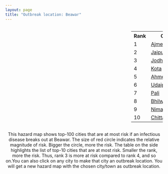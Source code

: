```yaml
---
layout: page
title: "Outbreak location: Beawar"
---
```

<div style="width: 100%; overflow: auto;">
<div style="width: 75%; float: left;">
<div id="mapid">
<script src="https://buda-magenta.github.io/hazard_map/load_map.js"></script>

<script>
var marker_outbreak = L.marker([26.099214, 74.312704],{"autoPan": true}).addTo(map); marker_outbreak.bindTooltip("Beawar").openTooltip();

var circle_1 = L.circle([26.469100, 74.639000], {"pane": "markerPane", "color": "red", "fill": true, "fillOpacity": 0.2, "fillRule": "evenodd", "lineCap": "round", "lineJoin": "round", "opacity": 1.0, "radius": 158172, "stroke": true, "weight": 3}).addTo(map);
circle_1.bindTooltip("Ajmer<br>rank: 1<br>hazard index: 0.158173")
circle_1.bindPopup('<a href="https://buda-magenta.github.io/hazard_map/Ajmer">Ajmer</a>')

var circle_2 = L.circle([26.915458, 75.818982], {"pane": "markerPane", "color": "red", "fill": true, "fillOpacity": 0.2, "fillRule": "evenodd", "lineCap": "round", "lineJoin": "round", "opacity": 1.0, "radius": 62904, "stroke": true, "weight": 3}).addTo(map);
circle_2.bindTooltip("Jaipur<br>rank: 2<br>hazard index: 0.062904")
circle_2.bindPopup('<a href="https://buda-magenta.github.io/hazard_map/Jaipur">Jaipur</a>')

var circle_3 = L.circle([26.296772, 73.035143], {"pane": "markerPane", "color": "red", "fill": true, "fillOpacity": 0.2, "fillRule": "evenodd", "lineCap": "round", "lineJoin": "round", "opacity": 1.0, "radius": 35924, "stroke": true, "weight": 3}).addTo(map);
circle_3.bindTooltip("Jodhpur<br>rank: 3<br>hazard index: 0.035925")
circle_3.bindPopup('<a href="https://buda-magenta.github.io/hazard_map/Jodhpur">Jodhpur</a>')

var circle_4 = L.circle([25.196826, 76.000893], {"pane": "markerPane", "color": "red", "fill": true, "fillOpacity": 0.2, "fillRule": "evenodd", "lineCap": "round", "lineJoin": "round", "opacity": 1.0, "radius": 17935, "stroke": true, "weight": 3}).addTo(map);
circle_4.bindTooltip("Kota<br>rank: 4<br>hazard index: 0.017936")
circle_4.bindPopup('<a href="https://buda-magenta.github.io/hazard_map/Kota">Kota</a>')

var circle_5 = L.circle([23.021624, 72.579707], {"pane": "markerPane", "color": "red", "fill": true, "fillOpacity": 0.2, "fillRule": "evenodd", "lineCap": "round", "lineJoin": "round", "opacity": 1.0, "radius": 15351, "stroke": true, "weight": 3}).addTo(map);
circle_5.bindTooltip("Ahmedabad<br>rank: 5<br>hazard index: 0.015352")
circle_5.bindPopup('<a href="https://buda-magenta.github.io/hazard_map/Ahmedabad">Ahmedabad</a>')

var circle_6 = L.circle([24.578721, 73.686257], {"pane": "markerPane", "color": "red", "fill": true, "fillOpacity": 0.2, "fillRule": "evenodd", "lineCap": "round", "lineJoin": "round", "opacity": 1.0, "radius": 8091, "stroke": true, "weight": 3}).addTo(map);
circle_6.bindTooltip("Udaipur<br>rank: 6<br>hazard index: 0.008091")
circle_6.bindPopup('<a href="https://buda-magenta.github.io/hazard_map/Udaipur">Udaipur</a>')

var circle_7 = L.circle([25.604091, 73.415609], {"pane": "markerPane", "color": "red", "fill": true, "fillOpacity": 0.2, "fillRule": "evenodd", "lineCap": "round", "lineJoin": "round", "opacity": 1.0, "radius": 7990, "stroke": true, "weight": 3}).addTo(map);
circle_7.bindTooltip("Pali<br>rank: 7<br>hazard index: 0.007990")
circle_7.bindPopup('<a href="https://buda-magenta.github.io/hazard_map/Pali">Pali</a>')

var circle_8 = L.circle([25.488773, 74.699613], {"pane": "markerPane", "color": "red", "fill": true, "fillOpacity": 0.2, "fillRule": "evenodd", "lineCap": "round", "lineJoin": "round", "opacity": 1.0, "radius": 6873, "stroke": true, "weight": 3}).addTo(map);
circle_8.bindTooltip("Bhilwara<br>rank: 8<br>hazard index: 0.006874")
circle_8.bindPopup('<a href="https://buda-magenta.github.io/hazard_map/Bhilwara">Bhilwara</a>')

var circle_9 = L.circle([24.462465, 74.850114], {"pane": "markerPane", "color": "red", "fill": true, "fillOpacity": 0.2, "fillRule": "evenodd", "lineCap": "round", "lineJoin": "round", "opacity": 1.0, "radius": 5704, "stroke": true, "weight": 3}).addTo(map);
circle_9.bindTooltip("Nimach<br>rank: 9<br>hazard index: 0.005704")
circle_9.bindPopup('<a href="https://buda-magenta.github.io/hazard_map/Nimach">Nimach</a>')

var circle_10 = L.circle([24.500000, 74.500000], {"pane": "markerPane", "color": "red", "fill": true, "fillOpacity": 0.2, "fillRule": "evenodd", "lineCap": "round", "lineJoin": "round", "opacity": 1.0, "radius": 5316, "stroke": true, "weight": 3}).addTo(map);
circle_10.bindTooltip("Chittaurgarh<br>rank: 10<br>hazard index: 0.005317")
circle_10.bindPopup('<a href="https://buda-magenta.github.io/hazard_map/Chittaurgarh">Chittaurgarh</a>')

var circle_11 = L.circle([28.651718, 77.221939], {"pane": "markerPane", "color": "red", "fill": true, "fillOpacity": 0.2, "fillRule": "evenodd", "lineCap": "round", "lineJoin": "round", "opacity": 1.0, "radius": 4517, "stroke": true, "weight": 3}).addTo(map);
circle_11.bindTooltip("Delhi<br>rank: 11<br>hazard index: 0.004517")
circle_11.bindPopup('<a href="https://buda-magenta.github.io/hazard_map/Delhi">Delhi</a>')

var circle_12 = L.circle([27.662826, 75.027926], {"pane": "markerPane", "color": "red", "fill": true, "fillOpacity": 0.2, "fillRule": "evenodd", "lineCap": "round", "lineJoin": "round", "opacity": 1.0, "radius": 4443, "stroke": true, "weight": 3}).addTo(map);
circle_12.bindTooltip("Sikar<br>rank: 12<br>hazard index: 0.004443")
circle_12.bindPopup('<a href="https://buda-magenta.github.io/hazard_map/Sikar">Sikar</a>')

var circle_13 = L.circle([23.071874, 70.131715], {"pane": "markerPane", "color": "red", "fill": true, "fillOpacity": 0.2, "fillRule": "evenodd", "lineCap": "round", "lineJoin": "round", "opacity": 1.0, "radius": 4349, "stroke": true, "weight": 3}).addTo(map);
circle_13.bindTooltip("Gandhidham<br>rank: 13<br>hazard index: 0.004349")
circle_13.bindPopup('<a href="https://buda-magenta.github.io/hazard_map/Gandhidham">Gandhidham</a>')

var circle_14 = L.circle([28.015929, 73.317137], {"pane": "markerPane", "color": "red", "fill": true, "fillOpacity": 0.2, "fillRule": "evenodd", "lineCap": "round", "lineJoin": "round", "opacity": 1.0, "radius": 3147, "stroke": true, "weight": 3}).addTo(map);
circle_14.bindTooltip("Bikaner<br>rank: 14<br>hazard index: 0.003148")
circle_14.bindPopup('<a href="https://buda-magenta.github.io/hazard_map/Bikaner">Bikaner</a>')

var circle_15 = L.circle([26.588559, 74.861097], {"pane": "markerPane", "color": "red", "fill": true, "fillOpacity": 0.2, "fillRule": "evenodd", "lineCap": "round", "lineJoin": "round", "opacity": 1.0, "radius": 3108, "stroke": true, "weight": 3}).addTo(map);
circle_15.bindTooltip("Kishangarh<br>rank: 15<br>hazard index: 0.003109")
circle_15.bindPopup('<a href="https://buda-magenta.github.io/hazard_map/Kishangarh">Kishangarh</a>')

var circle_16 = L.circle([26.122147, 75.663754], {"pane": "markerPane", "color": "red", "fill": true, "fillOpacity": 0.2, "fillRule": "evenodd", "lineCap": "round", "lineJoin": "round", "opacity": 1.0, "radius": 2961, "stroke": true, "weight": 3}).addTo(map);
circle_16.bindTooltip("Tonk<br>rank: 16<br>hazard index: 0.002962")
circle_16.bindPopup('<a href="https://buda-magenta.github.io/hazard_map/Tonk">Tonk</a>')

var circle_17 = L.circle([27.701115, 74.464936], {"pane": "markerPane", "color": "red", "fill": true, "fillOpacity": 0.2, "fillRule": "evenodd", "lineCap": "round", "lineJoin": "round", "opacity": 1.0, "radius": 2890, "stroke": true, "weight": 3}).addTo(map);
circle_17.bindTooltip("Sujangarh<br>rank: 17<br>hazard index: 0.002890")
circle_17.bindPopup('<a href="https://buda-magenta.github.io/hazard_map/Sujangarh">Sujangarh</a>')

var circle_18 = L.circle([24.170979, 72.436638], {"pane": "markerPane", "color": "red", "fill": true, "fillOpacity": 0.2, "fillRule": "evenodd", "lineCap": "round", "lineJoin": "round", "opacity": 1.0, "radius": 2729, "stroke": true, "weight": 3}).addTo(map);
circle_18.bindTooltip("Palanpur<br>rank: 18<br>hazard index: 0.002729")
circle_18.bindPopup('<a href="https://buda-magenta.github.io/hazard_map/Palanpur">Palanpur</a>')

var circle_19 = L.circle([23.247245, 69.668339], {"pane": "markerPane", "color": "red", "fill": true, "fillOpacity": 0.2, "fillRule": "evenodd", "lineCap": "round", "lineJoin": "round", "opacity": 1.0, "radius": 2572, "stroke": true, "weight": 3}).addTo(map);
circle_19.bindTooltip("Bhuj<br>rank: 19<br>hazard index: 0.002573")
circle_19.bindPopup('<a href="https://buda-magenta.github.io/hazard_map/Bhuj">Bhuj</a>')

var circle_20 = L.circle([25.500000, 75.833333], {"pane": "markerPane", "color": "red", "fill": true, "fillOpacity": 0.2, "fillRule": "evenodd", "lineCap": "round", "lineJoin": "round", "opacity": 1.0, "radius": 2418, "stroke": true, "weight": 3}).addTo(map);
circle_20.bindTooltip("Bundi<br>rank: 20<br>hazard index: 0.002419")
circle_20.bindPopup('<a href="https://buda-magenta.github.io/hazard_map/Bundi">Bundi</a>')

var circle_21 = L.circle([22.720362, 75.868200], {"pane": "markerPane", "color": "red", "fill": true, "fillOpacity": 0.2, "fillRule": "evenodd", "lineCap": "round", "lineJoin": "round", "opacity": 1.0, "radius": 2286, "stroke": true, "weight": 3}).addTo(map);
circle_21.bindTooltip("Indore<br>rank: 21<br>hazard index: 0.002286")
circle_21.bindPopup('<a href="https://buda-magenta.github.io/hazard_map/Indore">Indore</a>')

var circle_22 = L.circle([27.060786, 74.176675], {"pane": "markerPane", "color": "red", "fill": true, "fillOpacity": 0.2, "fillRule": "evenodd", "lineCap": "round", "lineJoin": "round", "opacity": 1.0, "radius": 2176, "stroke": true, "weight": 3}).addTo(map);
circle_22.bindTooltip("Nagaur<br>rank: 22<br>hazard index: 0.002177")
circle_22.bindPopup('<a href="https://buda-magenta.github.io/hazard_map/Nagaur">Nagaur</a>')

var circle_23 = L.circle([22.305199, 70.802833], {"pane": "markerPane", "color": "red", "fill": true, "fillOpacity": 0.2, "fillRule": "evenodd", "lineCap": "round", "lineJoin": "round", "opacity": 1.0, "radius": 1955, "stroke": true, "weight": 3}).addTo(map);
circle_23.bindTooltip("Rajkot<br>rank: 23<br>hazard index: 0.001956")
circle_23.bindPopup('<a href="https://buda-magenta.github.io/hazard_map/Rajkot">Rajkot</a>')

var circle_24 = L.circle([24.268349, 72.204387], {"pane": "markerPane", "color": "red", "fill": true, "fillOpacity": 0.2, "fillRule": "evenodd", "lineCap": "round", "lineJoin": "round", "opacity": 1.0, "radius": 1926, "stroke": true, "weight": 3}).addTo(map);
circle_24.bindTooltip("Deesa<br>rank: 24<br>hazard index: 0.001926")
circle_24.bindPopup('<a href="https://buda-magenta.github.io/hazard_map/Deesa">Deesa</a>')

var circle_25 = L.circle([26.229141, 76.304533], {"pane": "markerPane", "color": "red", "fill": true, "fillOpacity": 0.2, "fillRule": "evenodd", "lineCap": "round", "lineJoin": "round", "opacity": 1.0, "radius": 1882, "stroke": true, "weight": 3}).addTo(map);
circle_25.bindTooltip("Sawai Madhopur<br>rank: 25<br>hazard index: 0.001882")
circle_25.bindPopup('<a href="https://buda-magenta.github.io/hazard_map/Sawai_Madhopur">Sawai Madhopur</a>')

var circle_26 = L.circle([27.175255, 78.009816], {"pane": "markerPane", "color": "red", "fill": true, "fillOpacity": 0.2, "fillRule": "evenodd", "lineCap": "round", "lineJoin": "round", "opacity": 1.0, "radius": 1388, "stroke": true, "weight": 3}).addTo(map);
circle_26.bindTooltip("Agra<br>rank: 26<br>hazard index: 0.001388")
circle_26.bindPopup('<a href="https://buda-magenta.github.io/hazard_map/Agra">Agra</a>')

var circle_27 = L.circle([19.075990, 72.877393], {"pane": "markerPane", "color": "red", "fill": true, "fillOpacity": 0.2, "fillRule": "evenodd", "lineCap": "round", "lineJoin": "round", "opacity": 1.0, "radius": 947, "stroke": true, "weight": 3}).addTo(map);
circle_27.bindTooltip("Mumbai<br>rank: 27<br>hazard index: 0.000947")
circle_27.bindPopup('<a href="https://buda-magenta.github.io/hazard_map/Mumbai">Mumbai</a>')

var circle_28 = L.circle([27.639077, 76.614452], {"pane": "markerPane", "color": "red", "fill": true, "fillOpacity": 0.2, "fillRule": "evenodd", "lineCap": "round", "lineJoin": "round", "opacity": 1.0, "radius": 941, "stroke": true, "weight": 3}).addTo(map);
circle_28.bindTooltip("Alwar<br>rank: 28<br>hazard index: 0.000941")
circle_28.bindPopup('<a href="https://buda-magenta.github.io/hazard_map/Alwar">Alwar</a>')

var circle_29 = L.circle([23.666667, 72.500000], {"pane": "markerPane", "color": "red", "fill": true, "fillOpacity": 0.2, "fillRule": "evenodd", "lineCap": "round", "lineJoin": "round", "opacity": 1.0, "radius": 750, "stroke": true, "weight": 3}).addTo(map);
circle_29.bindTooltip("Mahesana<br>rank: 29<br>hazard index: 0.000750")
circle_29.bindPopup('<a href="https://buda-magenta.github.io/hazard_map/Mahesana">Mahesana</a>')

var circle_30 = L.circle([24.265131, 75.387182], {"pane": "markerPane", "color": "red", "fill": true, "fillOpacity": 0.2, "fillRule": "evenodd", "lineCap": "round", "lineJoin": "round", "opacity": 1.0, "radius": 647, "stroke": true, "weight": 3}).addTo(map);
circle_30.bindTooltip("Mandsaur<br>rank: 30<br>hazard index: 0.000647")
circle_30.bindPopup('<a href="https://buda-magenta.github.io/hazard_map/Mandsaur">Mandsaur</a>')

var circle_31 = L.circle([22.541418, 88.357691], {"pane": "markerPane", "color": "red", "fill": true, "fillOpacity": 0.2, "fillRule": "evenodd", "lineCap": "round", "lineJoin": "round", "opacity": 1.0, "radius": 619, "stroke": true, "weight": 3}).addTo(map);
circle_31.bindTooltip("Kolkata<br>rank: 31<br>hazard index: 0.000619")
circle_31.bindPopup('<a href="https://buda-magenta.github.io/hazard_map/Kolkata">Kolkata</a>')

var circle_32 = L.circle([23.160894, 79.949770], {"pane": "markerPane", "color": "red", "fill": true, "fillOpacity": 0.2, "fillRule": "evenodd", "lineCap": "round", "lineJoin": "round", "opacity": 1.0, "radius": 611, "stroke": true, "weight": 3}).addTo(map);
circle_32.bindTooltip("Jabalpur<br>rank: 32<br>hazard index: 0.000611")
circle_32.bindPopup('<a href="https://buda-magenta.github.io/hazard_map/Jabalpur">Jabalpur</a>')

var circle_33 = L.circle([22.297314, 73.194257], {"pane": "markerPane", "color": "red", "fill": true, "fillOpacity": 0.2, "fillRule": "evenodd", "lineCap": "round", "lineJoin": "round", "opacity": 1.0, "radius": 610, "stroke": true, "weight": 3}).addTo(map);
circle_33.bindTooltip("Vadodara<br>rank: 33<br>hazard index: 0.000611")
circle_33.bindPopup('<a href="https://buda-magenta.github.io/hazard_map/Vadodara">Vadodara</a>')

var circle_34 = L.circle([21.170200, 72.831100], {"pane": "markerPane", "color": "red", "fill": true, "fillOpacity": 0.2, "fillRule": "evenodd", "lineCap": "round", "lineJoin": "round", "opacity": 1.0, "radius": 535, "stroke": true, "weight": 3}).addTo(map);
circle_34.bindTooltip("Surat<br>rank: 34<br>hazard index: 0.000536")
circle_34.bindPopup('<a href="https://buda-magenta.github.io/hazard_map/Surat">Surat</a>')

var circle_35 = L.circle([24.917151, 76.696403], {"pane": "markerPane", "color": "red", "fill": true, "fillOpacity": 0.2, "fillRule": "evenodd", "lineCap": "round", "lineJoin": "round", "opacity": 1.0, "radius": 518, "stroke": true, "weight": 3}).addTo(map);
circle_35.bindTooltip("Baran<br>rank: 35<br>hazard index: 0.000518")
circle_35.bindPopup('<a href="https://buda-magenta.github.io/hazard_map/Baran">Baran</a>')

var circle_36 = L.circle([22.473242, 70.055210], {"pane": "markerPane", "color": "red", "fill": true, "fillOpacity": 0.2, "fillRule": "evenodd", "lineCap": "round", "lineJoin": "round", "opacity": 1.0, "radius": 472, "stroke": true, "weight": 3}).addTo(map);
circle_36.bindTooltip("Jamnagar<br>rank: 36<br>hazard index: 0.000472")
circle_36.bindPopup('<a href="https://buda-magenta.github.io/hazard_map/Jamnagar">Jamnagar</a>')

var circle_37 = L.circle([26.460914, 80.321759], {"pane": "markerPane", "color": "red", "fill": true, "fillOpacity": 0.2, "fillRule": "evenodd", "lineCap": "round", "lineJoin": "round", "opacity": 1.0, "radius": 438, "stroke": true, "weight": 3}).addTo(map);
circle_37.bindTooltip("Kanpur<br>rank: 37<br>hazard index: 0.000439")
circle_37.bindPopup('<a href="https://buda-magenta.github.io/hazard_map/Kanpur">Kanpur</a>')

var circle_38 = L.circle([30.909016, 75.851601], {"pane": "markerPane", "color": "red", "fill": true, "fillOpacity": 0.2, "fillRule": "evenodd", "lineCap": "round", "lineJoin": "round", "opacity": 1.0, "radius": 425, "stroke": true, "weight": 3}).addTo(map);
circle_38.bindTooltip("Ludhiana<br>rank: 38<br>hazard index: 0.000426")
circle_38.bindPopup('<a href="https://buda-magenta.github.io/hazard_map/Ludhiana">Ludhiana</a>')

var circle_39 = L.circle([24.935635, 82.647701], {"pane": "markerPane", "color": "red", "fill": true, "fillOpacity": 0.2, "fillRule": "evenodd", "lineCap": "round", "lineJoin": "round", "opacity": 1.0, "radius": 420, "stroke": true, "weight": 3}).addTo(map);
circle_39.bindTooltip("Mirzapur<br>rank: 39<br>hazard index: 0.000420")
circle_39.bindPopup('<a href="https://buda-magenta.github.io/hazard_map/Mirzapur">Mirzapur</a>')

var circle_40 = L.circle([17.388786, 78.461065], {"pane": "markerPane", "color": "red", "fill": true, "fillOpacity": 0.2, "fillRule": "evenodd", "lineCap": "round", "lineJoin": "round", "opacity": 1.0, "radius": 408, "stroke": true, "weight": 3}).addTo(map);
circle_40.bindTooltip("Hyderabad<br>rank: 40<br>hazard index: 0.000409")
circle_40.bindPopup('<a href="https://buda-magenta.github.io/hazard_map/Hyderabad">Hyderabad</a>')

var circle_41 = L.circle([12.979120, 77.591300], {"pane": "markerPane", "color": "red", "fill": true, "fillOpacity": 0.2, "fillRule": "evenodd", "lineCap": "round", "lineJoin": "round", "opacity": 1.0, "radius": 398, "stroke": true, "weight": 3}).addTo(map);
circle_41.bindTooltip("Bangalore<br>rank: 41<br>hazard index: 0.000399")
circle_41.bindPopup('<a href="https://buda-magenta.github.io/hazard_map/Bangalore">Bangalore</a>')

var circle_42 = L.circle([29.168807, 75.746110], {"pane": "markerPane", "color": "red", "fill": true, "fillOpacity": 0.2, "fillRule": "evenodd", "lineCap": "round", "lineJoin": "round", "opacity": 1.0, "radius": 333, "stroke": true, "weight": 3}).addTo(map);
circle_42.bindTooltip("Hisar<br>rank: 42<br>hazard index: 0.000334")
circle_42.bindPopup('<a href="https://buda-magenta.github.io/hazard_map/Hisar">Hisar</a>')

var circle_43 = L.circle([27.633333, 77.583333], {"pane": "markerPane", "color": "red", "fill": true, "fillOpacity": 0.2, "fillRule": "evenodd", "lineCap": "round", "lineJoin": "round", "opacity": 1.0, "radius": 328, "stroke": true, "weight": 3}).addTo(map);
circle_43.bindTooltip("Mathura<br>rank: 43<br>hazard index: 0.000329")
circle_43.bindPopup('<a href="https://buda-magenta.github.io/hazard_map/Mathura">Mathura</a>')

var circle_44 = L.circle([28.195647, 76.616518], {"pane": "markerPane", "color": "red", "fill": true, "fillOpacity": 0.2, "fillRule": "evenodd", "lineCap": "round", "lineJoin": "round", "opacity": 1.0, "radius": 321, "stroke": true, "weight": 3}).addTo(map);
circle_44.bindTooltip("Rewari<br>rank: 44<br>hazard index: 0.000321")
circle_44.bindPopup('<a href="https://buda-magenta.github.io/hazard_map/Rewari">Rewari</a>')

var circle_45 = L.circle([28.428262, 77.002700], {"pane": "markerPane", "color": "red", "fill": true, "fillOpacity": 0.2, "fillRule": "evenodd", "lineCap": "round", "lineJoin": "round", "opacity": 1.0, "radius": 320, "stroke": true, "weight": 3}).addTo(map);
circle_45.bindTooltip("Gurgaon<br>rank: 45<br>hazard index: 0.000320")
circle_45.bindPopup('<a href="https://buda-magenta.github.io/hazard_map/Gurgaon">Gurgaon</a>')

var circle_46 = L.circle([23.480592, 74.917790], {"pane": "markerPane", "color": "red", "fill": true, "fillOpacity": 0.2, "fillRule": "evenodd", "lineCap": "round", "lineJoin": "round", "opacity": 1.0, "radius": 312, "stroke": true, "weight": 3}).addTo(map);
circle_46.bindTooltip("Ratlam<br>rank: 46<br>hazard index: 0.000313")
circle_46.bindPopup('<a href="https://buda-magenta.github.io/hazard_map/Ratlam">Ratlam</a>')

var circle_47 = L.circle([28.206144, 74.691907], {"pane": "markerPane", "color": "red", "fill": true, "fillOpacity": 0.2, "fillRule": "evenodd", "lineCap": "round", "lineJoin": "round", "opacity": 1.0, "radius": 295, "stroke": true, "weight": 3}).addTo(map);
circle_47.bindTooltip("Churu<br>rank: 47<br>hazard index: 0.000295")
circle_47.bindPopup('<a href="https://buda-magenta.github.io/hazard_map/Churu">Churu</a>')

var circle_48 = L.circle([23.258486, 77.401989], {"pane": "markerPane", "color": "red", "fill": true, "fillOpacity": 0.2, "fillRule": "evenodd", "lineCap": "round", "lineJoin": "round", "opacity": 1.0, "radius": 294, "stroke": true, "weight": 3}).addTo(map);
circle_48.bindTooltip("Bhopal<br>rank: 48<br>hazard index: 0.000294")
circle_48.bindPopup('<a href="https://buda-magenta.github.io/hazard_map/Bhopal">Bhopal</a>')

var circle_49 = L.circle([28.079690, 75.541768], {"pane": "markerPane", "color": "red", "fill": true, "fillOpacity": 0.2, "fillRule": "evenodd", "lineCap": "round", "lineJoin": "round", "opacity": 1.0, "radius": 284, "stroke": true, "weight": 3}).addTo(map);
circle_49.bindTooltip("Jhunjhunun<br>rank: 49<br>hazard index: 0.000285")
circle_49.bindPopup('<a href="https://buda-magenta.github.io/hazard_map/Jhunjhunun">Jhunjhunun</a>')

var circle_50 = L.circle([22.750000, 71.666667], {"pane": "markerPane", "color": "red", "fill": true, "fillOpacity": 0.2, "fillRule": "evenodd", "lineCap": "round", "lineJoin": "round", "opacity": 1.0, "radius": 270, "stroke": true, "weight": 3}).addTo(map);
circle_50.bindTooltip("Surendranagar<br>rank: 50<br>hazard index: 0.000270")
circle_50.bindPopup('<a href="https://buda-magenta.github.io/hazard_map/Surendranagar">Surendranagar</a>')

var circle_51 = L.circle([30.179115, 75.047102], {"pane": "markerPane", "color": "red", "fill": true, "fillOpacity": 0.2, "fillRule": "evenodd", "lineCap": "round", "lineJoin": "round", "opacity": 1.0, "radius": 257, "stroke": true, "weight": 3}).addTo(map);
circle_51.bindTooltip("Bathinda<br>rank: 51<br>hazard index: 0.000258")
circle_51.bindPopup('<a href="https://buda-magenta.github.io/hazard_map/Bathinda">Bathinda</a>')

var circle_52 = L.circle([23.809612, 78.759114], {"pane": "markerPane", "color": "red", "fill": true, "fillOpacity": 0.2, "fillRule": "evenodd", "lineCap": "round", "lineJoin": "round", "opacity": 1.0, "radius": 243, "stroke": true, "weight": 3}).addTo(map);
circle_52.bindTooltip("Sagar<br>rank: 52<br>hazard index: 0.000243")
circle_52.bindPopup('<a href="https://buda-magenta.github.io/hazard_map/Sagar">Sagar</a>')

var circle_53 = L.circle([25.438130, 81.833800], {"pane": "markerPane", "color": "red", "fill": true, "fillOpacity": 0.2, "fillRule": "evenodd", "lineCap": "round", "lineJoin": "round", "opacity": 1.0, "radius": 238, "stroke": true, "weight": 3}).addTo(map);
circle_53.bindTooltip("Allahabad<br>rank: 53<br>hazard index: 0.000239")
circle_53.bindPopup('<a href="https://buda-magenta.github.io/hazard_map/Allahabad">Allahabad</a>')

var circle_54 = L.circle([31.292011, 75.568058], {"pane": "markerPane", "color": "red", "fill": true, "fillOpacity": 0.2, "fillRule": "evenodd", "lineCap": "round", "lineJoin": "round", "opacity": 1.0, "radius": 230, "stroke": true, "weight": 3}).addTo(map);
circle_54.bindTooltip("Jalandhar<br>rank: 54<br>hazard index: 0.000230")
circle_54.bindPopup('<a href="https://buda-magenta.github.io/hazard_map/Jalandhar">Jalandhar</a>')

var circle_55 = L.circle([13.083694, 80.270186], {"pane": "markerPane", "color": "red", "fill": true, "fillOpacity": 0.2, "fillRule": "evenodd", "lineCap": "round", "lineJoin": "round", "opacity": 1.0, "radius": 223, "stroke": true, "weight": 3}).addTo(map);
circle_55.bindTooltip("Chennai<br>rank: 55<br>hazard index: 0.000224")
circle_55.bindPopup('<a href="https://buda-magenta.github.io/hazard_map/Chennai">Chennai</a>')

var circle_56 = L.circle([21.149813, 79.082056], {"pane": "markerPane", "color": "red", "fill": true, "fillOpacity": 0.2, "fillRule": "evenodd", "lineCap": "round", "lineJoin": "round", "opacity": 1.0, "radius": 220, "stroke": true, "weight": 3}).addTo(map);
circle_56.bindTooltip("Nagpur<br>rank: 56<br>hazard index: 0.000220")
circle_56.bindPopup('<a href="https://buda-magenta.github.io/hazard_map/Nagpur">Nagpur</a>')

var circle_57 = L.circle([27.265212, 77.369126], {"pane": "markerPane", "color": "red", "fill": true, "fillOpacity": 0.2, "fillRule": "evenodd", "lineCap": "round", "lineJoin": "round", "opacity": 1.0, "radius": 211, "stroke": true, "weight": 3}).addTo(map);
circle_57.bindTooltip("Bharatpur<br>rank: 57<br>hazard index: 0.000211")
circle_57.bindPopup('<a href="https://buda-magenta.github.io/hazard_map/Bharatpur">Bharatpur</a>')

var circle_58 = L.circle([31.634308, 74.873679], {"pane": "markerPane", "color": "red", "fill": true, "fillOpacity": 0.2, "fillRule": "evenodd", "lineCap": "round", "lineJoin": "round", "opacity": 1.0, "radius": 205, "stroke": true, "weight": 3}).addTo(map);
circle_58.bindTooltip("Amritsar<br>rank: 58<br>hazard index: 0.000206")
circle_58.bindPopup('<a href="https://buda-magenta.github.io/hazard_map/Amritsar">Amritsar</a>')

var circle_59 = L.circle([24.500000, 77.500000], {"pane": "markerPane", "color": "red", "fill": true, "fillOpacity": 0.2, "fillRule": "evenodd", "lineCap": "round", "lineJoin": "round", "opacity": 1.0, "radius": 197, "stroke": true, "weight": 3}).addTo(map);
circle_59.bindTooltip("Guna<br>rank: 59<br>hazard index: 0.000198")
circle_59.bindPopup('<a href="https://buda-magenta.github.io/hazard_map/Guna">Guna</a>')

var circle_60 = L.circle([23.833962, 80.392456], {"pane": "markerPane", "color": "red", "fill": true, "fillOpacity": 0.2, "fillRule": "evenodd", "lineCap": "round", "lineJoin": "round", "opacity": 1.0, "radius": 197, "stroke": true, "weight": 3}).addTo(map);
circle_60.bindTooltip("Murwara<br>rank: 60<br>hazard index: 0.000198")
circle_60.bindPopup('<a href="https://buda-magenta.github.io/hazard_map/Murwara">Murwara</a>')

var circle_61 = L.circle([30.733442, 76.779714], {"pane": "markerPane", "color": "red", "fill": true, "fillOpacity": 0.2, "fillRule": "evenodd", "lineCap": "round", "lineJoin": "round", "opacity": 1.0, "radius": 174, "stroke": true, "weight": 3}).addTo(map);
circle_61.bindTooltip("Chandigarh<br>rank: 61<br>hazard index: 0.000175")
circle_61.bindPopup('<a href="https://buda-magenta.github.io/hazard_map/Chandigarh">Chandigarh</a>')

var circle_62 = L.circle([26.838100, 80.934600], {"pane": "markerPane", "color": "red", "fill": true, "fillOpacity": 0.2, "fillRule": "evenodd", "lineCap": "round", "lineJoin": "round", "opacity": 1.0, "radius": 169, "stroke": true, "weight": 3}).addTo(map);
circle_62.bindTooltip("Lucknow<br>rank: 62<br>hazard index: 0.000169")
circle_62.bindPopup('<a href="https://buda-magenta.github.io/hazard_map/Lucknow">Lucknow</a>')

var circle_63 = L.circle([21.771884, 72.141645], {"pane": "markerPane", "color": "red", "fill": true, "fillOpacity": 0.2, "fillRule": "evenodd", "lineCap": "round", "lineJoin": "round", "opacity": 1.0, "radius": 163, "stroke": true, "weight": 3}).addTo(map);
circle_63.bindTooltip("Bhavnagar<br>rank: 63<br>hazard index: 0.000163")
circle_63.bindPopup('<a href="https://buda-magenta.github.io/hazard_map/Bhavnagar">Bhavnagar</a>')

var circle_64 = L.circle([23.223288, 72.649227], {"pane": "markerPane", "color": "red", "fill": true, "fillOpacity": 0.2, "fillRule": "evenodd", "lineCap": "round", "lineJoin": "round", "opacity": 1.0, "radius": 161, "stroke": true, "weight": 3}).addTo(map);
circle_64.bindTooltip("Gandhinagar<br>rank: 64<br>hazard index: 0.000161")
circle_64.bindPopup('<a href="https://buda-magenta.github.io/hazard_map/Gandhinagar">Gandhinagar</a>')

var circle_65 = L.circle([23.795281, 86.430964], {"pane": "markerPane", "color": "red", "fill": true, "fillOpacity": 0.2, "fillRule": "evenodd", "lineCap": "round", "lineJoin": "round", "opacity": 1.0, "radius": 159, "stroke": true, "weight": 3}).addTo(map);
circle_65.bindTooltip("Dhanbad<br>rank: 65<br>hazard index: 0.000160")
circle_65.bindPopup('<a href="https://buda-magenta.github.io/hazard_map/Dhanbad">Dhanbad</a>')

var circle_66 = L.circle([21.237947, 81.633683], {"pane": "markerPane", "color": "red", "fill": true, "fillOpacity": 0.2, "fillRule": "evenodd", "lineCap": "round", "lineJoin": "round", "opacity": 1.0, "radius": 148, "stroke": true, "weight": 3}).addTo(map);
circle_66.bindTooltip("Raipur<br>rank: 66<br>hazard index: 0.000149")
circle_66.bindPopup('<a href="https://buda-magenta.github.io/hazard_map/Raipur">Raipur</a>')

var circle_67 = L.circle([18.521428, 73.854454], {"pane": "markerPane", "color": "red", "fill": true, "fillOpacity": 0.2, "fillRule": "evenodd", "lineCap": "round", "lineJoin": "round", "opacity": 1.0, "radius": 145, "stroke": true, "weight": 3}).addTo(map);
circle_67.bindTooltip("Pune<br>rank: 67<br>hazard index: 0.000145")
circle_67.bindPopup('<a href="https://buda-magenta.github.io/hazard_map/Pune">Pune</a>')

var circle_68 = L.circle([26.203725, 78.157363], {"pane": "markerPane", "color": "red", "fill": true, "fillOpacity": 0.2, "fillRule": "evenodd", "lineCap": "round", "lineJoin": "round", "opacity": 1.0, "radius": 142, "stroke": true, "weight": 3}).addTo(map);
circle_68.bindTooltip("Gwalior<br>rank: 68<br>hazard index: 0.000142")
circle_68.bindPopup('<a href="https://buda-magenta.github.io/hazard_map/Gwalior">Gwalior</a>')

var circle_69 = L.circle([25.609324, 85.123525], {"pane": "markerPane", "color": "red", "fill": true, "fillOpacity": 0.2, "fillRule": "evenodd", "lineCap": "round", "lineJoin": "round", "opacity": 1.0, "radius": 141, "stroke": true, "weight": 3}).addTo(map);
circle_69.bindTooltip("Patna<br>rank: 69<br>hazard index: 0.000141")
circle_69.bindPopup('<a href="https://buda-magenta.github.io/hazard_map/Patna">Patna</a>')

var circle_70 = L.circle([29.367200, 74.298364], {"pane": "markerPane", "color": "red", "fill": true, "fillOpacity": 0.2, "fillRule": "evenodd", "lineCap": "round", "lineJoin": "round", "opacity": 1.0, "radius": 140, "stroke": true, "weight": 3}).addTo(map);
circle_70.bindTooltip("Hanumangarh<br>rank: 70<br>hazard index: 0.000140")
circle_70.bindPopup('<a href="https://buda-magenta.github.io/hazard_map/Hanumangarh">Hanumangarh</a>')

var circle_71 = L.circle([23.774057, 71.683735], {"pane": "markerPane", "color": "red", "fill": true, "fillOpacity": 0.2, "fillRule": "evenodd", "lineCap": "round", "lineJoin": "round", "opacity": 1.0, "radius": 126, "stroke": true, "weight": 3}).addTo(map);
circle_71.bindTooltip("Patan<br>rank: 71<br>hazard index: 0.000127")
circle_71.bindPopup('<a href="https://buda-magenta.github.io/hazard_map/Patan">Patan</a>')

var circle_72 = L.circle([26.732501, 77.036312], {"pane": "markerPane", "color": "red", "fill": true, "fillOpacity": 0.2, "fillRule": "evenodd", "lineCap": "round", "lineJoin": "round", "opacity": 1.0, "radius": 125, "stroke": true, "weight": 3}).addTo(map);
circle_72.bindTooltip("Hindaun<br>rank: 72<br>hazard index: 0.000125")
circle_72.bindPopup('<a href="https://buda-magenta.github.io/hazard_map/Hindaun">Hindaun</a>')

var circle_73 = L.circle([26.166667, 77.500000], {"pane": "markerPane", "color": "red", "fill": true, "fillOpacity": 0.2, "fillRule": "evenodd", "lineCap": "round", "lineJoin": "round", "opacity": 1.0, "radius": 116, "stroke": true, "weight": 3}).addTo(map);
circle_73.bindTooltip("Morena<br>rank: 73<br>hazard index: 0.000116")
circle_73.bindPopup('<a href="https://buda-magenta.github.io/hazard_map/Morena">Morena</a>')

var circle_74 = L.circle([23.750000, 79.583333], {"pane": "markerPane", "color": "red", "fill": true, "fillOpacity": 0.2, "fillRule": "evenodd", "lineCap": "round", "lineJoin": "round", "opacity": 1.0, "radius": 111, "stroke": true, "weight": 3}).addTo(map);
circle_74.bindTooltip("Damoh<br>rank: 74<br>hazard index: 0.000111")
circle_74.bindPopup('<a href="https://buda-magenta.github.io/hazard_map/Damoh">Damoh</a>')

var circle_75 = L.circle([21.517410, 70.464275], {"pane": "markerPane", "color": "red", "fill": true, "fillOpacity": 0.2, "fillRule": "evenodd", "lineCap": "round", "lineJoin": "round", "opacity": 1.0, "radius": 103, "stroke": true, "weight": 3}).addTo(map);
circle_75.bindTooltip("Junagadh<br>rank: 75<br>hazard index: 0.000104")
circle_75.bindPopup('<a href="https://buda-magenta.github.io/hazard_map/Junagadh">Junagadh</a>')

var circle_76 = L.circle([22.610318, 73.461706], {"pane": "markerPane", "color": "red", "fill": true, "fillOpacity": 0.2, "fillRule": "evenodd", "lineCap": "round", "lineJoin": "round", "opacity": 1.0, "radius": 99, "stroke": true, "weight": 3}).addTo(map);
circle_76.bindTooltip("Kalol<br>rank: 76<br>hazard index: 0.000100")
circle_76.bindPopup('<a href="https://buda-magenta.github.io/hazard_map/Kalol">Kalol</a>')

var circle_77 = L.circle([22.689507, 72.871520], {"pane": "markerPane", "color": "red", "fill": true, "fillOpacity": 0.2, "fillRule": "evenodd", "lineCap": "round", "lineJoin": "round", "opacity": 1.0, "radius": 91, "stroke": true, "weight": 3}).addTo(map);
circle_77.bindTooltip("Nadiad<br>rank: 77<br>hazard index: 0.000091")
circle_77.bindPopup('<a href="https://buda-magenta.github.io/hazard_map/Nadiad">Nadiad</a>')

var circle_78 = L.circle([25.531031, 78.652689], {"pane": "markerPane", "color": "red", "fill": true, "fillOpacity": 0.2, "fillRule": "evenodd", "lineCap": "round", "lineJoin": "round", "opacity": 1.0, "radius": 86, "stroke": true, "weight": 3}).addTo(map);
circle_78.bindTooltip("Jhansi<br>rank: 78<br>hazard index: 0.000087")
circle_78.bindPopup('<a href="https://buda-magenta.github.io/hazard_map/Jhansi">Jhansi</a>')

var circle_79 = L.circle([26.180598, 91.753943], {"pane": "markerPane", "color": "red", "fill": true, "fillOpacity": 0.2, "fillRule": "evenodd", "lineCap": "round", "lineJoin": "round", "opacity": 1.0, "radius": 85, "stroke": true, "weight": 3}).addTo(map);
circle_79.bindTooltip("Guwahati<br>rank: 79<br>hazard index: 0.000086")
circle_79.bindPopup('<a href="https://buda-magenta.github.io/hazard_map/Guwahati">Guwahati</a>')

var circle_80 = L.circle([22.558499, 72.962563], {"pane": "markerPane", "color": "red", "fill": true, "fillOpacity": 0.2, "fillRule": "evenodd", "lineCap": "round", "lineJoin": "round", "opacity": 1.0, "radius": 83, "stroke": true, "weight": 3}).addTo(map);
circle_80.bindTooltip("Anand<br>rank: 80<br>hazard index: 0.000083")
circle_80.bindPopup('<a href="https://buda-magenta.github.io/hazard_map/Anand">Anand</a>')

var circle_81 = L.circle([23.174597, 75.785142], {"pane": "markerPane", "color": "red", "fill": true, "fillOpacity": 0.2, "fillRule": "evenodd", "lineCap": "round", "lineJoin": "round", "opacity": 1.0, "radius": 80, "stroke": true, "weight": 3}).addTo(map);
circle_81.bindTooltip("Ujjain<br>rank: 81<br>hazard index: 0.000080")
circle_81.bindPopup('<a href="https://buda-magenta.github.io/hazard_map/Ujjain">Ujjain</a>')

var circle_82 = L.circle([28.863842, 78.805778], {"pane": "markerPane", "color": "red", "fill": true, "fillOpacity": 0.2, "fillRule": "evenodd", "lineCap": "round", "lineJoin": "round", "opacity": 1.0, "radius": 79, "stroke": true, "weight": 3}).addTo(map);
circle_82.bindTooltip("Moradabad<br>rank: 82<br>hazard index: 0.000080")
circle_82.bindPopup('<a href="https://buda-magenta.github.io/hazard_map/Moradabad">Moradabad</a>')

var circle_83 = L.circle([23.535048, 87.338043], {"pane": "markerPane", "color": "red", "fill": true, "fillOpacity": 0.2, "fillRule": "evenodd", "lineCap": "round", "lineJoin": "round", "opacity": 1.0, "radius": 77, "stroke": true, "weight": 3}).addTo(map);
circle_83.bindTooltip("Durgapur<br>rank: 83<br>hazard index: 0.000078")
circle_83.bindPopup('<a href="https://buda-magenta.github.io/hazard_map/Durgapur">Durgapur</a>')

var circle_84 = L.circle([23.687130, 86.974659], {"pane": "markerPane", "color": "red", "fill": true, "fillOpacity": 0.2, "fillRule": "evenodd", "lineCap": "round", "lineJoin": "round", "opacity": 1.0, "radius": 77, "stroke": true, "weight": 3}).addTo(map);
circle_84.bindTooltip("Asansol<br>rank: 84<br>hazard index: 0.000078")
circle_84.bindPopup('<a href="https://buda-magenta.github.io/hazard_map/Asansol">Asansol</a>')

var circle_85 = L.circle([28.793170, 76.139128], {"pane": "markerPane", "color": "red", "fill": true, "fillOpacity": 0.2, "fillRule": "evenodd", "lineCap": "round", "lineJoin": "round", "opacity": 1.0, "radius": 77, "stroke": true, "weight": 3}).addTo(map);
circle_85.bindTooltip("Bhiwani<br>rank: 85<br>hazard index: 0.000077")
circle_85.bindPopup('<a href="https://buda-magenta.github.io/hazard_map/Bhiwani">Bhiwani</a>')

var circle_86 = L.circle([26.653396, 77.624206], {"pane": "markerPane", "color": "red", "fill": true, "fillOpacity": 0.2, "fillRule": "evenodd", "lineCap": "round", "lineJoin": "round", "opacity": 1.0, "radius": 76, "stroke": true, "weight": 3}).addTo(map);
circle_86.bindTooltip("Dhaulpur<br>rank: 86<br>hazard index: 0.000077")
circle_86.bindPopup('<a href="https://buda-magenta.github.io/hazard_map/Dhaulpur">Dhaulpur</a>')

var circle_87 = L.circle([32.718561, 74.858092], {"pane": "markerPane", "color": "red", "fill": true, "fillOpacity": 0.2, "fillRule": "evenodd", "lineCap": "round", "lineJoin": "round", "opacity": 1.0, "radius": 71, "stroke": true, "weight": 3}).addTo(map);
circle_87.bindTooltip("Jammu<br>rank: 87<br>hazard index: 0.000072")
circle_87.bindPopup('<a href="https://buda-magenta.github.io/hazard_map/Jammu">Jammu</a>')

var circle_88 = L.circle([23.587548, 75.675679], {"pane": "markerPane", "color": "red", "fill": true, "fillOpacity": 0.2, "fillRule": "evenodd", "lineCap": "round", "lineJoin": "round", "opacity": 1.0, "radius": 71, "stroke": true, "weight": 3}).addTo(map);
circle_88.bindTooltip("Nagda<br>rank: 88<br>hazard index: 0.000071")
circle_88.bindPopup('<a href="https://buda-magenta.github.io/hazard_map/Nagda">Nagda</a>')

var circle_89 = L.circle([22.801519, 86.202958], {"pane": "markerPane", "color": "red", "fill": true, "fillOpacity": 0.2, "fillRule": "evenodd", "lineCap": "round", "lineJoin": "round", "opacity": 1.0, "radius": 64, "stroke": true, "weight": 3}).addTo(map);
circle_89.bindTooltip("Jamshedpur<br>rank: 89<br>hazard index: 0.000065")
circle_89.bindPopup('<a href="https://buda-magenta.github.io/hazard_map/Jamshedpur">Jamshedpur</a>')

var circle_90 = L.circle([28.901090, 76.580194], {"pane": "markerPane", "color": "red", "fill": true, "fillOpacity": 0.2, "fillRule": "evenodd", "lineCap": "round", "lineJoin": "round", "opacity": 1.0, "radius": 60, "stroke": true, "weight": 3}).addTo(map);
circle_90.bindTooltip("Rohtak<br>rank: 90<br>hazard index: 0.000061")
circle_90.bindPopup('<a href="https://buda-magenta.github.io/hazard_map/Rohtak">Rohtak</a>')

var circle_91 = L.circle([29.680327, 76.989625], {"pane": "markerPane", "color": "red", "fill": true, "fillOpacity": 0.2, "fillRule": "evenodd", "lineCap": "round", "lineJoin": "round", "opacity": 1.0, "radius": 60, "stroke": true, "weight": 3}).addTo(map);
circle_91.bindTooltip("Karnal<br>rank: 91<br>hazard index: 0.000060")
circle_91.bindPopup('<a href="https://buda-magenta.github.io/hazard_map/Karnal">Karnal</a>')

var circle_92 = L.circle([28.402979, 77.310384], {"pane": "markerPane", "color": "red", "fill": true, "fillOpacity": 0.2, "fillRule": "evenodd", "lineCap": "round", "lineJoin": "round", "opacity": 1.0, "radius": 58, "stroke": true, "weight": 3}).addTo(map);
circle_92.bindTooltip("Faridabad<br>rank: 92<br>hazard index: 0.000059")
circle_92.bindPopup('<a href="https://buda-magenta.github.io/hazard_map/Faridabad">Faridabad</a>')

var circle_93 = L.circle([23.000000, 76.166667], {"pane": "markerPane", "color": "red", "fill": true, "fillOpacity": 0.2, "fillRule": "evenodd", "lineCap": "round", "lineJoin": "round", "opacity": 1.0, "radius": 58, "stroke": true, "weight": 3}).addTo(map);
circle_93.bindTooltip("Dewas<br>rank: 93<br>hazard index: 0.000058")
circle_93.bindPopup('<a href="https://buda-magenta.github.io/hazard_map/Dewas">Dewas</a>')

var circle_94 = L.circle([29.000653, 77.768229], {"pane": "markerPane", "color": "red", "fill": true, "fillOpacity": 0.2, "fillRule": "evenodd", "lineCap": "round", "lineJoin": "round", "opacity": 1.0, "radius": 57, "stroke": true, "weight": 3}).addTo(map);
circle_94.bindTooltip("Meerut<br>rank: 94<br>hazard index: 0.000058")
circle_94.bindPopup('<a href="https://buda-magenta.github.io/hazard_map/Meerut">Meerut</a>')

var circle_95 = L.circle([30.209087, 76.339872], {"pane": "markerPane", "color": "red", "fill": true, "fillOpacity": 0.2, "fillRule": "evenodd", "lineCap": "round", "lineJoin": "round", "opacity": 1.0, "radius": 57, "stroke": true, "weight": 3}).addTo(map);
circle_95.bindTooltip("Patiala<br>rank: 95<br>hazard index: 0.000057")
circle_95.bindPopup('<a href="https://buda-magenta.github.io/hazard_map/Patiala">Patiala</a>')

var circle_96 = L.circle([25.335649, 83.007629], {"pane": "markerPane", "color": "red", "fill": true, "fillOpacity": 0.2, "fillRule": "evenodd", "lineCap": "round", "lineJoin": "round", "opacity": 1.0, "radius": 54, "stroke": true, "weight": 3}).addTo(map);
circle_96.bindTooltip("Varanasi<br>rank: 96<br>hazard index: 0.000055")
circle_96.bindPopup('<a href="https://buda-magenta.github.io/hazard_map/Varanasi">Varanasi</a>')

var circle_97 = L.circle([20.905700, 70.378100], {"pane": "markerPane", "color": "red", "fill": true, "fillOpacity": 0.2, "fillRule": "evenodd", "lineCap": "round", "lineJoin": "round", "opacity": 1.0, "radius": 54, "stroke": true, "weight": 3}).addTo(map);
circle_97.bindTooltip("Veraval<br>rank: 97<br>hazard index: 0.000054")
circle_97.bindPopup('<a href="https://buda-magenta.github.io/hazard_map/Veraval">Veraval</a>')

var circle_98 = L.circle([21.818774, 75.606458], {"pane": "markerPane", "color": "red", "fill": true, "fillOpacity": 0.2, "fillRule": "evenodd", "lineCap": "round", "lineJoin": "round", "opacity": 1.0, "radius": 54, "stroke": true, "weight": 3}).addTo(map);
circle_98.bindTooltip("Khargone<br>rank: 98<br>hazard index: 0.000054")
circle_98.bindPopup('<a href="https://buda-magenta.github.io/hazard_map/Khargone">Khargone</a>')

var circle_99 = L.circle([19.194329, 72.970178], {"pane": "markerPane", "color": "red", "fill": true, "fillOpacity": 0.2, "fillRule": "evenodd", "lineCap": "round", "lineJoin": "round", "opacity": 1.0, "radius": 52, "stroke": true, "weight": 3}).addTo(map);
circle_99.bindTooltip("Thane<br>rank: 99<br>hazard index: 0.000053")
circle_99.bindPopup('<a href="https://buda-magenta.github.io/hazard_map/Thane">Thane</a>')

var circle_100 = L.circle([16.508759, 80.618510], {"pane": "markerPane", "color": "red", "fill": true, "fillOpacity": 0.2, "fillRule": "evenodd", "lineCap": "round", "lineJoin": "round", "opacity": 1.0, "radius": 50, "stroke": true, "weight": 3}).addTo(map);
circle_100.bindTooltip("Vijayawada<br>rank: 100<br>hazard index: 0.000050")
circle_100.bindPopup('<a href="https://buda-magenta.github.io/hazard_map/Vijayawada">Vijayawada</a>')
</script>
</div>
</div>


<div style="width: 20%; float: right;">
<table>
<tr>
<th>Rank</th>
<th>City</th>
</tr>

<tr>
<td>1</td>
<td><a href="https://buda-magenta.github.io/hazard_map/Ajmer">Ajmer</a></td>
</tr>

<tr>
<td>2</td>
<td><a href="https://buda-magenta.github.io/hazard_map/Jaipur">Jaipur</a></td>
</tr>

<tr>
<td>3</td>
<td><a href="https://buda-magenta.github.io/hazard_map/Jodhpur">Jodhpur</a></td>
</tr>

<tr>
<td>4</td>
<td><a href="https://buda-magenta.github.io/hazard_map/Kota">Kota</a></td>
</tr>

<tr>
<td>5</td>
<td><a href="https://buda-magenta.github.io/hazard_map/Ahmedabad">Ahmedabad</a></td>
</tr>

<tr>
<td>6</td>
<td><a href="https://buda-magenta.github.io/hazard_map/Udaipur">Udaipur</a></td>
</tr>

<tr>
<td>7</td>
<td><a href="https://buda-magenta.github.io/hazard_map/Pali">Pali</a></td>
</tr>

<tr>
<td>8</td>
<td><a href="https://buda-magenta.github.io/hazard_map/Bhilwara">Bhilwara</a></td>
</tr>

<tr>
<td>9</td>
<td><a href="https://buda-magenta.github.io/hazard_map/Nimach">Nimach</a></td>
</tr>

<tr>
<td>10</td>
<td><a href="https://buda-magenta.github.io/hazard_map/Chittaurgarh">Chittaurgarh</a></td>
</tr>

</table>
</div>
</div>


<p align="center">This hazard map shows top-100 cities that are at most risk if an infectious disease breaks out at Beawar. The size of red circle indicates the relative magnitude of risk. Bigger the circle, more the risk. The table on the side highlights the list of top-10 cities that are at most risk. Smaller the rank, more the risk. Thus, rank 3 is more at risk compared to rank 4, and so on.You can also click on any city to make that city an outbreak location. You will get a new hazard map with the chosen city/town as outbreak location.
</p>